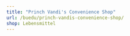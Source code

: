 ```yaml
---
title: "Princh Vandi's Convenience Shop"
url: /buedu/princh-vandis-convenience-shop/
shop: Lebensmittel
---
```

